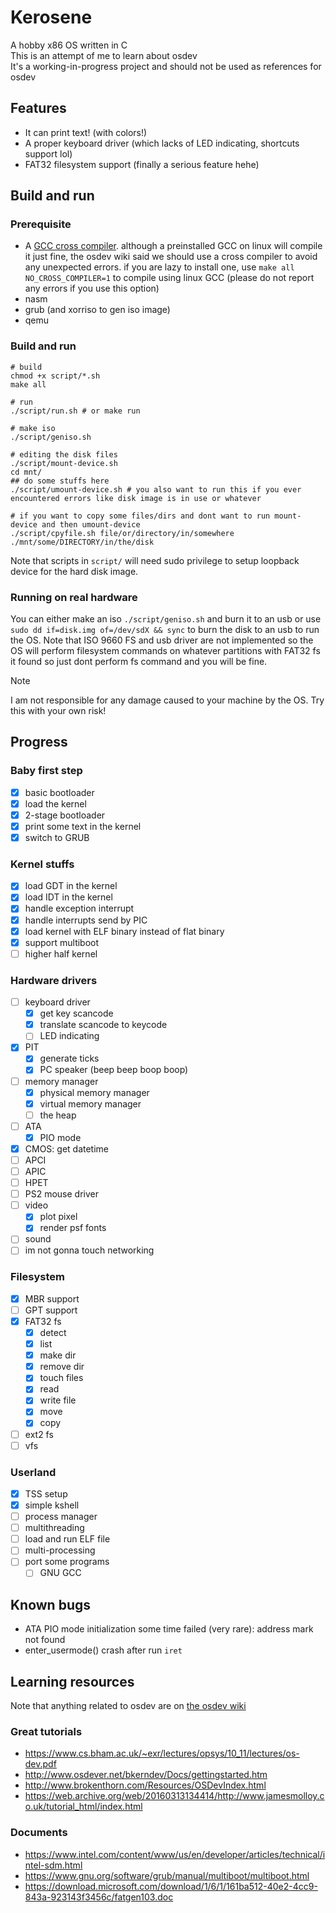 # Kerosene
A hobby x86 OS written in C  
This is an attempt of me to learn about osdev  
It's a working-in-progress project and should not be used as references for osdev  
## Features
- It can print text! (with colors!)
- A proper keyboard driver (which lacks of LED indicating, shortcuts support lol)
- FAT32 filesystem support (finally a serious feature hehe)
## Build and run
### Prerequisite
- A [GCC cross compiler](https://wiki.osdev.org/GCC_Cross-Compiler). although a preinstalled GCC on linux will compile it just fine, the osdev wiki said we should use a cross compiler to avoid any unexpected errors. if you are lazy to install one, use `make all NO_CROSS_COMPILER=1` to compile using linux GCC (please do not report any errors if you use this option)
- nasm
- grub (and xorriso to gen iso image)
- qemu
### Build and run
```
# build
chmod +x script/*.sh
make all
```
```
# run
./script/run.sh # or make run
```
```
# make iso
./script/geniso.sh
```
```
# editing the disk files
./script/mount-device.sh
cd mnt/
## do some stuffs here
./script/umount-device.sh # you also want to run this if you ever encountered errors like disk image is in use or whatever
```
```
# if you want to copy some files/dirs and dont want to run mount-device and then umount-device
./script/cpyfile.sh file/or/directory/in/somewhere ./mnt/some/DIRECTORY/in/the/disk
```
Note that scripts in `script/` will need sudo privilege to setup loopback device for the hard disk image.
### Running on real hardware
You can either make an iso `./script/geniso.sh` and burn it to an usb or use `sudo dd if=disk.img of=/dev/sdX && sync` to burn the disk to an usb to run the OS. Note that ISO 9660 FS and usb driver are not implemented so the OS will perform filesystem commands on whatever partitions with FAT32 fs it found so just dont perform fs command and you will be fine.
> [!NOTE]
> I am not responsible for any damage caused to your machine by the OS. Try this with your own risk!
## Progress
### Baby first step
- [x] basic bootloader
- [x] load the kernel
- [x] 2-stage bootloader
- [x] print some text in the kernel
- [x] switch to GRUB
### Kernel stuffs
- [x] load GDT in the kernel
- [x] load IDT in the kernel
- [x] handle exception interrupt
- [x] handle interrupts send by PIC
- [x] load kernel with ELF binary instead of flat binary
- [x] support multiboot
- [ ] higher half kernel
### Hardware drivers
- [ ] keyboard driver
    + [x] get key scancode
    + [x] translate scancode to keycode
    + [ ] LED indicating
- [x] PIT
    - [x] generate ticks
    - [x] PC speaker (beep beep boop boop)
- [ ] memory manager
    - [x] physical memory manager
    - [x] virtual memory manager
    - [ ] the heap
- [ ] ATA
    - [x] PIO mode
- [x] CMOS: get datetime
- [ ] APCI
- [ ] APIC
- [ ] HPET
- [ ] PS2 mouse driver
- [ ] video
    - [x] plot pixel
    - [x] render psf fonts
- [ ] sound
- [ ] im not gonna touch networking
### Filesystem
- [x] MBR support
- [ ] GPT support
- [x] FAT32 fs
    - [x] detect
    - [x] list
    - [x] make dir
    - [x] remove dir
    - [x] touch files
    - [x] read
    - [x] write file
    - [x] move
    - [x] copy
- [ ] ext2 fs
- [ ] vfs
### Userland
- [x] TSS setup
- [x] simple kshell
- [ ] process manager
- [ ] multithreading
- [ ] load and run ELF file
- [ ] multi-processing
- [ ] port some programs
    - [ ] GNU GCC
## Known bugs
- ATA PIO mode initialization some time failed (very rare): address mark not found
- enter_usermode() crash after run `iret`
## Learning resources
Note that anything related to osdev are on [the osdev wiki](http://wiki.osdev.org/Expanded_Main_Page)
### Great tutorials
- https://www.cs.bham.ac.uk/~exr/lectures/opsys/10_11/lectures/os-dev.pdf
- http://www.osdever.net/bkerndev/Docs/gettingstarted.htm
- http://www.brokenthorn.com/Resources/OSDevIndex.html
- https://web.archive.org/web/20160313134414/http://www.jamesmolloy.co.uk/tutorial_html/index.html
### Documents
- https://www.intel.com/content/www/us/en/developer/articles/technical/intel-sdm.html
- https://www.gnu.org/software/grub/manual/multiboot/multiboot.html
- https://download.microsoft.com/download/1/6/1/161ba512-40e2-4cc9-843a-923143f3456c/fatgen103.doc

